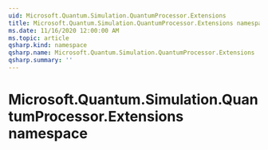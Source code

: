 ```yaml
---
uid: Microsoft.Quantum.Simulation.QuantumProcessor.Extensions
title: Microsoft.Quantum.Simulation.QuantumProcessor.Extensions namespace
ms.date: 11/16/2020 12:00:00 AM
ms.topic: article
qsharp.kind: namespace
qsharp.name: Microsoft.Quantum.Simulation.QuantumProcessor.Extensions
qsharp.summary: ''
---
```


# Microsoft.Quantum.Simulation.QuantumProcessor.Extensions namespace



